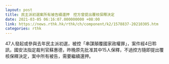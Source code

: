 ```yaml
---
layout: post
title: 民主派初選案所有被告續還押　控方曾提出覆核保釋決定
date: 2021-03-05 06:16:07.000000000 +08:00
link: https://news.rthk.hk/rthk/ch/component/k2/1578837-20210305.htm
categories: rthk
---
```


47人發起或參與去年民主派初選，被控「串謀顛覆國家政權罪」，案件經4日聆訊，國安法指定裁判官蘇惠德，昨晚原先批准其中15人保釋，不過控方隨即提出覆核保釋決定，案中所有被告，需要繼續還押。
